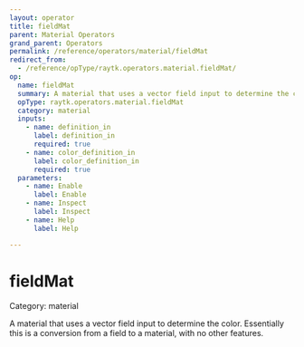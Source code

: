 ```yaml
---
layout: operator
title: fieldMat
parent: Material Operators
grand_parent: Operators
permalink: /reference/operators/material/fieldMat
redirect_from:
  - /reference/opType/raytk.operators.material.fieldMat/
op:
  name: fieldMat
  summary: A material that uses a vector field input to determine the color. Essentially this is a conversion from a field to a material, with no other features.
  opType: raytk.operators.material.fieldMat
  category: material
  inputs:
    - name: definition_in
      label: definition_in
      required: true
    - name: color_definition_in
      label: color_definition_in
      required: true
  parameters:
    - name: Enable
      label: Enable
    - name: Inspect
      label: Inspect
    - name: Help
      label: Help

---
```


# fieldMat

Category: material



A material that uses a vector field input to determine
the color. Essentially this is a conversion from a
field to a material, with no other features.